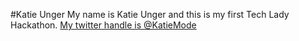 #Katie Unger
My name is Katie Unger and this is my first Tech Lady Hackathon. [My twitter handle is @KatieMode](https://twitter.com/KatieMode)